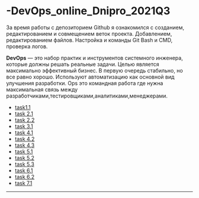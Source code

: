 # -DevOps_online_Dnipro_2021Q3

За время работы с депозиторием Github я ознакомился с созданием, редактированием и совмещением веток проекта. Добавлением, редактированием файлов. Настройка и команды Git Bash и СMD, проверка логов.

**DevOps** — это набор практик и инструментов системного инженера, которые должны решать реальные задачи. Целью является максимально эффективный бизнес. В первую очередь стабильно, но все равно хорошо. 
Используют автоматизацию как основной вид улучшения разработки. Ops это командная работа где нужна максимальная связь между разработчиками,тестировщиками,аналитиками,менеджерами.
 
- [task1.1](m1/index.html)
- [task 2.1](/m2/readme.md)
- [task 2.2](https://github.com/DPav1enk0/-DevOps_online_Dnipro_2021Q3/blob/718150669bd554a47600439a1985c2b7783faaf4/m2/task%202.2/readme.md)
- [task 3.1](https://github.com/DPav1enk0/-DevOps_online_Dnipro_2021Q3/blob/57d1137e022f3007ebd34f9b513568943acc22af/m3/task%203.1/readme.md)
- [task 4.1](m4/task4.1/readme.md)
- [task 4.2](m4/task4.2/readme.md)
- [task 4.3](m4/task4.3/readme.md)
- [task 5.1](m5/task5.1/readme.md)
- [task 5.2](m5/taks5.2/readme.md)
- [task 5.3](m5/task5.3/readme.md)
- [task 6.1](m6/task6.1/readme.md)
- [task 6.2](m6/task6.2/readme.md)
- [task 7.1](m7/task7.1/readme.md)
---

